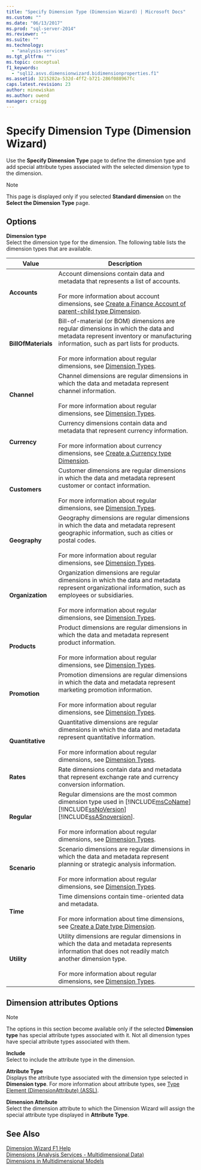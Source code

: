 ```yaml
---
title: "Specify Dimension Type (Dimension Wizard) | Microsoft Docs"
ms.custom: ""
ms.date: "06/13/2017"
ms.prod: "sql-server-2014"
ms.reviewer: ""
ms.suite: ""
ms.technology: 
  - "analysis-services"
ms.tgt_pltfrm: ""
ms.topic: conceptual
f1_keywords: 
  - "sql12.asvs.dimensionwizard.bidimensionproperties.f1"
ms.assetid: 3215282a-532d-4ff2-b721-286f088967fc
caps.latest.revision: 23
author: minewiskan
ms.author: owend
manager: craigg
---
```

# Specify Dimension Type (Dimension Wizard)
  Use the **Specify Dimension Type** page to define the dimension type and add special attribute types associated with the selected dimension type to the dimension.  
  
> [!NOTE]  
>  This page is displayed only if you selected **Standard dimension** on the **Select the Dimension Type** page.  
  
## Options  
 **Dimension type**  
 Select the dimension type for the dimension. The following table lists the dimension types that are available.  
  
|Value|Description|  
|-----------|-----------------|  
|**Accounts**|Account dimensions contain data and metadata that represents a list of accounts.<br /><br /> For more information about account dimensions, see [Create a Finance Account of parent-child type Dimension](multidimensional-models/database-dimensions-finance-account-of-parent-child-type.md).|  
|**BillOfMaterials**|Bill-of-material (or BOM) dimensions are regular dimensions in which the data and metadata represent inventory or manufacturing information, such as part lists for products.<br /><br /> For more information about regular dimensions, see [Dimension Types](multidimensional-models-olap-logical-dimension-objects/database-dimension-properties-types.md).|  
|**Channel**|Channel dimensions are regular dimensions in which the data and metadata represent channel information.<br /><br /> For more information about regular dimensions, see [Dimension Types](multidimensional-models-olap-logical-dimension-objects/database-dimension-properties-types.md).|  
|**Currency**|Currency dimensions contain data and metadata that represent currency information.<br /><br /> For more information about currency dimensions, see [Create a Currency type Dimension](multidimensional-models/database-dimensions-create-a-currency-type-dimension.md).|  
|**Customers**|Customer dimensions are regular dimensions in which the data and metadata represent customer or contact information.<br /><br /> For more information about regular dimensions, see [Dimension Types](multidimensional-models-olap-logical-dimension-objects/database-dimension-properties-types.md).|  
|**Geography**|Geography dimensions are regular dimensions in which the data and metadata represent geographic information, such as cities or postal codes.<br /><br /> For more information about regular dimensions, see [Dimension Types](multidimensional-models-olap-logical-dimension-objects/database-dimension-properties-types.md).|  
|**Organization**|Organization dimensions are regular dimensions in which the data and metadata represent organizational information, such as employees or subsidiaries.<br /><br /> For more information about regular dimensions, see [Dimension Types](multidimensional-models-olap-logical-dimension-objects/database-dimension-properties-types.md).|  
|**Products**|Product dimensions are regular dimensions in which the data and metadata represent product information.<br /><br /> For more information about regular dimensions, see [Dimension Types](multidimensional-models-olap-logical-dimension-objects/database-dimension-properties-types.md).|  
|**Promotion**|Promotion dimensions are regular dimensions in which the data and metadata represent marketing promotion information.<br /><br /> For more information about regular dimensions, see [Dimension Types](multidimensional-models-olap-logical-dimension-objects/database-dimension-properties-types.md).|  
|**Quantitative**|Quantitative dimensions are regular dimensions in which the data and metadata represent quantitative information.<br /><br /> For more information about regular dimensions, see [Dimension Types](multidimensional-models-olap-logical-dimension-objects/database-dimension-properties-types.md).|  
|**Rates**|Rate dimensions contain data and metadata that represent exchange rate and currency conversion information.|  
|**Regular**|Regular dimensions are the most common dimension type used in [!INCLUDE[msCoName](../includes/msconame-md.md)] [!INCLUDE[ssNoVersion](../includes/ssnoversion-md.md)] [!INCLUDE[ssASnoversion](../includes/ssasnoversion-md.md)].<br /><br /> For more information about regular dimensions, see [Dimension Types](multidimensional-models-olap-logical-dimension-objects/database-dimension-properties-types.md).|  
|**Scenario**|Scenario dimensions are regular dimensions in which the data and metadata represent planning or strategic analysis information.<br /><br /> For more information about regular dimensions, see [Dimension Types](multidimensional-models-olap-logical-dimension-objects/database-dimension-properties-types.md).|  
|**Time**|Time dimensions contain time-oriented data and metadata.<br /><br /> For more information about time dimensions, see [Create a Date type Dimension](multidimensional-models/database-dimensions-create-a-date-type-dimension.md).|  
|**Utility**|Utility dimensions are regular dimensions in which the data and metadata represents information that does not readily match another dimension type.<br /><br /> For more information about regular dimensions, see [Dimension Types](multidimensional-models-olap-logical-dimension-objects/database-dimension-properties-types.md).|  
  
## Dimension attributes Options  
  
> [!NOTE]  
>  The options in this section become available only if the selected **Dimension type** has special attribute types associated with it. Not all dimension types have special attribute types associated with them.  
  
 **Include**  
 Select to include the attribute type in the dimension.  
  
 **Attribute Type**  
 Displays the attribute type associated with the dimension type selected in **Dimension type**. For more information about attribute types, see [Type Element &#40;DimensionAttribute&#41; &#40;ASSL&#41;](scripting/properties/type-element-dimensionattribute-assl.md).  
  
 **Dimension Attribute**  
 Select the dimension attribute to which the Dimension Wizard will assign the special attribute type displayed in **Attribute Type**.  
  
## See Also  
 [Dimension Wizard F1 Help](dimension-wizard-f1-help.md)   
 [Dimensions &#40;Analysis Services - Multidimensional Data&#41;](multidimensional-models-olap-logical-dimension-objects/dimensions-analysis-services-multidimensional-data.md)   
 [Dimensions in Multidimensional Models](multidimensional-models/dimensions-in-multidimensional-models.md)  
  
  
